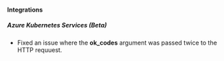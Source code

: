 
#### Integrations
##### Azure Kubernetes Services (Beta)
- Fixed an issue where the **ok_codes** argument was passed twice to the HTTP requuest.
